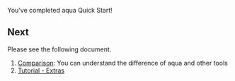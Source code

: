 You've completed aqua Quick Start!

## Next

Please see the following document.

1. [Comparison](https://aquaproj.github.io/docs/comparison/common): You can understand the difference of aqua and other tools
1. [Tutorial - Extras](https://aquaproj.github.io/docs/tutorial-extras/global-config)

